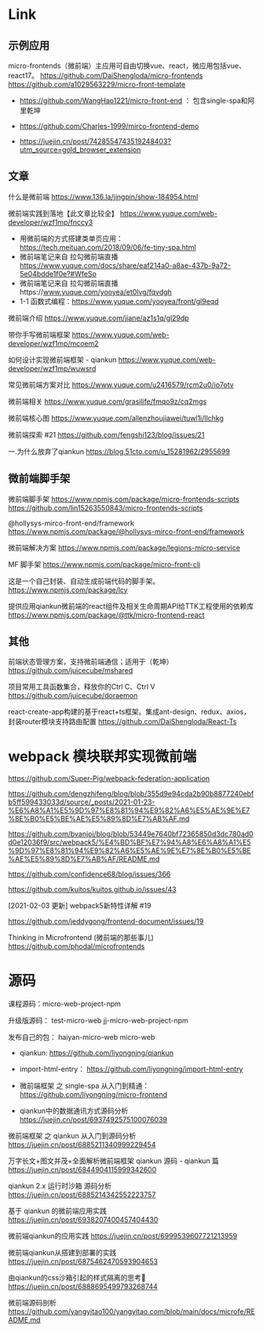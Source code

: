 # Link

## 示例应用

micro-frontends（微前端）主应用可自由切换vue、react，微应用包括vue、react17。
https://github.com/DaiShengloda/micro-frontends
https://github.com/a1029563229/micro-front-template

- https://github.com/WangHao1221/micro-front-end ： 包含single-spa和阿里乾坤
- https://github.com/Charles-1999/mirco-frontend-demo

- https://juejin.cn/post/7428554743519248403?utm_source=gold_browser_extension

## 文章

什么是微前端
https://www.136.la/jingpin/show-184954.html

微前端实践到落地【此文章比较全】
https://www.yuque.com/web-developer/wzf1mp/fnccy3


- 用微前端的方式搭建类单页应用：https://tech.meituan.com/2018/09/06/fe-tiny-spa.html
- 微前端笔记来自 拉勾微前端直播 https://www.yuque.com/docs/share/eaf214a0-a8ae-437b-9a72-5e04bdde1f0e?#WfeSo
- 微前端笔记来自 拉勾微前端直播https://www.yuque.com/yooyea/et0lvg/fqvdgh
- 1-1 函数式编程：https://www.yuque.com/yooyea/front/gl9eqd

微前端介绍
https://www.yuque.com/jiane/az1s1q/gl29dp

带你手写微前端框架
https://www.yuque.com/web-developer/wzf1mp/mcoem2

如何设计实现微前端框架 - qiankun
https://www.yuque.com/web-developer/wzf1mp/wuwsrd

常见微前端方案对比
https://www.yuque.com/u2416579/rcm2u0/io7otv

微前端相关
https://www.yuque.com/grasilife/fmqo9z/cq2mgs

微前端核心图
https://www.yuque.com/allenzhoujiawei/tuwl1i/llchkg

微前端探索 #21
https://github.com/fengshi123/blog/issues/21

一.为什么放弃了qiankun
https://blog.51cto.com/u_15281962/2955699


## 微前端脚手架


微前端脚手架
https://www.npmjs.com/package/micro-frontends-scripts
https://github.com/lin15263550843/micro-frontends-scripts

@hollysys-mirco-front-end/framework
https://www.npmjs.com/package/@hollysys-mirco-front-end/framework

微前端解决方案
https://www.npmjs.com/package/legions-micro-service

MF 脚手架
https://www.npmjs.com/package/micro-front-cli


这是一个自己封装、自动生成前端代码的脚手架。
https://www.npmjs.com/package/lcy

提供应用qiankun微前端的react组件及相关生命周期API给TTK工程使用的依赖库
https://www.npmjs.com/package/@ttk/micro-frontend-react


## 其他

前端状态管理方案，支持微前端通信；适用于（乾坤）
https://github.com/juicecube/mshared

项目常用工具函数集合，释放你的Ctrl C、Ctrl V
https://github.com/juicecube/doraemon


react-create-app构建的基于react+ts框架。集成ant-design、redux、axios，封装router模块支持路由配置
https://github.com/DaiShengloda/React-Ts



# webpack 模块联邦实现微前端


https://github.com/Super-Pig/webpack-federation-application

https://github.com/dengzhifeng/blog/blob/355d9e94cda2b90b8877240ebfb5ff599433033d/source/_posts/2021-01-23-%E6%A8%A1%E5%9D%97%E8%81%94%E9%82%A6%E5%AE%9E%E7%8E%B0%E5%BE%AE%E5%89%8D%E7%AB%AF.md


https://github.com/bvanjoi/blog/blob/53449e7640bf72365850d3dc780ad0d0e12036f9/src/webpack5/%E4%BD%BF%E7%94%A8%E6%A8%A1%E5%9D%97%E8%81%94%E9%82%A6%E5%AE%9E%E7%8E%B0%E5%BE%AE%E5%89%8D%E7%AB%AF/README.md

https://github.com/confidence68/blog/issues/366

https://github.com/kuitos/kuitos.github.io/issues/43

[2021-02-03 更新] webpack5新特性详解 #19

https://github.com/jeddygong/frontend-document/issues/19

Thinking in Microfrontend (微前端的那些事儿)
https://github.com/phodal/microfrontends

# 源码

课程源码：micro-web-project-npm

升级版源码：
    test-micro-web
    jj-micro-web-project-npm

发布自己的包：
    haiyan-micro-web
    micro-web

- qiankun: https://github.com/liyongning/qiankun
- import-html-entry： https://github.com/liyongning/import-html-entry

- 微前端框架 之 single-spa 从入门到精通：https://github.com/liyongning/micro-frontend

- qiankun中的数据通讯方式源码分析 https://juejin.cn/post/6937492575100076039

微前端框架 之 qiankun 从入门到源码分析
https://juejin.cn/post/6885211340999229454

万字长文+图文并茂+全面解析微前端框架 qiankun 源码 - qiankun 篇
https://juejin.cn/post/6844904115999342600

qiankun 2.x 运行时沙箱 源码分析
https://juejin.cn/post/6885214342552223757

基于 qiankun 的微前端应用实践
https://juejin.cn/post/6938207400457404430

微前端qiankun的应用实践
https://juejin.cn/post/6999539607721213959

微前端qiankun从搭建到部署的实践
https://juejin.cn/post/6875462470593904653

由qiankun的css沙箱引起的样式隔离的思考🤔
https://juejin.cn/post/6888695499793268744

微前端源码剖析
https://github.com/yangyitao100/yangyitao.com/blob/main/docs/microfe/README.md
